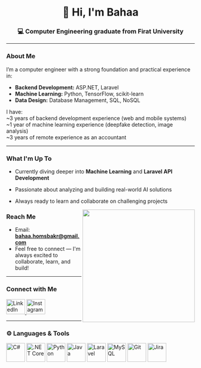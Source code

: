 <h1 align="center">👋 Hi, I'm Bahaa</h1>



<h3 align="center">💻 Computer Engineering graduate from Firat University</h3>

---

###  About Me

I’m a computer engineer with a strong foundation and practical experience in:

- **Backend Development:** ASP.NET, Laravel  
- **Machine Learning:** Python, TensorFlow, scikit-learn  
- **Data Design:** Database Management, SQL, NoSQL

I have:  
~3 years of backend development experience (web and mobile systems)  
~1 year of machine learning experience (deepfake detection, image analysis)  
~3 years of remote experience as an accountant

---

###  What I'm Up To

- Currently diving deeper into **Machine Learning** and **Laravel API Development**  
- Passionate about analyzing and building real-world AI solutions  
- Always ready to learn and collaborate on challenging projects


  <img height="300" align="right" src="https://user-images.githubusercontent.com/74038190/219925470-37670a3b-c3e2-4af7-b468-673c6dd99d16.png">


###  Reach Me

- Email: **bahaa.homsbakr@gmail.com**  
- Feel free to connect — I'm always excited to collaborate, learn, and build!

---

###  Connect with Me

<p align="left">
  <a href="https://www.linkedin.com/in/bhaa-zhory-80b994232" target="_blank">
    <img src="https://raw.githubusercontent.com/rahuldkjain/github-profile-readme-generator/master/src/images/icons/Social/linked-in-alt.svg" alt="LinkedIn" height="40" width="50" />
  </a>
  <a href="https://www.instagram.com/bhaazhory/" target="_blank">
    <img src="https://api.iconify.design/skill-icons:instagram.svg?c=%23888888" alt="Instagram" height="40" width="50" />
  </a>
</p>

---

### ⚙️ Languages & Tools

<p align="left">
  <img src="https://cdn.jsdelivr.net/gh/devicons/devicon@latest/icons/csharp/csharp-plain.svg" alt="C#" width="50" height="50"/>
  <img src="https://cdn.jsdelivr.net/gh/devicons/devicon@latest/icons/dotnetcore/dotnetcore-original.svg" alt=".NET Core" width="50" height="50"/>
  <img src="https://cdn.jsdelivr.net/gh/devicons/devicon@latest/icons/python/python-original.svg" alt="Python" width="50" height="50"/>
  <img src="https://cdn.jsdelivr.net/gh/devicons/devicon@latest/icons/java/java-original.svg" alt="Java" width="50" height="50"/>
  <img src="https://cdn.jsdelivr.net/gh/devicons/devicon@latest/icons/laravel/laravel-original.svg" alt="Laravel" width="50" height="50"/>
  <img src="https://cdn.jsdelivr.net/gh/devicons/devicon@latest/icons/mysql/mysql-plain-wordmark.svg" alt="MySQL" width="50" height="50"/>
  <img src="https://cdn.jsdelivr.net/gh/devicons/devicon@latest/icons/git/git-original.svg" alt="Git" width="50" height="50"/>
  <img src="https://cdn.jsdelivr.net/gh/devicons/devicon@latest/icons/jira/jira-original-wordmark.svg" alt="Jira" width="50" height="50"/>
</p>





<!--<details>
  <summary><b>📈&nbsp;Framework stats</b></summary>
  <br/>
  <a href='https://profile.codersrank.io/user/gautamkrishnar/'>
  <img src='http://cr-skills-chart-widget.azurewebsites.net/api/api?username=gautamkrishnar&padding=30&skills=angular,c,C%23,html,java,mysql,python'>
  </a>

</details>-->




